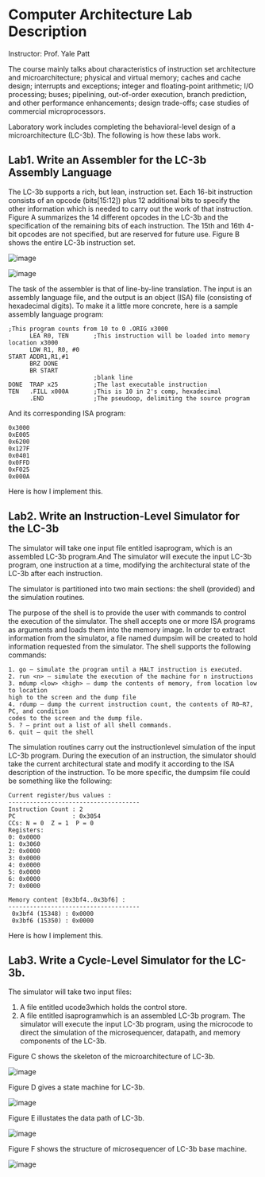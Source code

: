 Computer Architecture Lab Description 
=====================================
Instructor: Prof. Yale Patt

The course mainly talks about characteristics of instruction set architecture and microarchitecture; physical and virtual memory; caches and cache design; interrupts and exceptions; integer and floating-point arithmetic; I/O processing; buses; pipelining, out-of-order execution, branch prediction, and other performance enhancements; design trade-offs; case studies of commercial microprocessors. 

Laboratory work includes completing the behavioral-level design of a microarchitecture (LC-3b). The following is how these labs work.

Lab1. Write an Assembler for the LC-3b Assembly Language
-------------------------------------------------------
The LC-3b supports a rich, but lean, instruction set. Each 16-bit instruction consists of an opcode (bits[15:12]) plus 12 additional bits to specify the other information which is needed to carry out the work of that instruction. Figure A summarizes the 14 different opcodes in the LC-3b and the specification of the remaining bits of each instruction. The 15th and 16th 4-bit opcodes are not specified, but are reserved for future use. Figure B shows the entire LC-3b instruction set.

![image](https://github.com/sparkfiresprairie/comparch/blob/master/16_lc3b_opcodes.png)

![image](https://github.com/sparkfiresprairie/comparch/blob/master/entire_lc3b_ia.png)

The task of the assembler is that of line-by-line translation. The input is an assembly language file, and the output is an object (ISA) file (consisting of hexadecimal digits). To make it a little more concrete, here is a sample assembly language program:

    ;This program counts from 10 to 0 .ORIG x3000
          LEA R0, TEN       ;This instruction will be loaded into memory location x3000
          LDW R1, R0, #0
    START ADDR1,R1,#­1
          BRZ DONE 
          BR START
                            ;blank line
    DONE  TRAP x25          ;The last executable instruction
    TEN   .FILL x000A       ;This is 10 in 2's comp, hexadecimal
          .END              ;The pseudo­op, delimiting the source program

And its corresponding ISA program:

    0x3000
    0xE005
    0x6200
    0x127F 
    0x0401 
    0x0FFD 
    0xF025 
    0x000A

Here is how I implement this.

Lab2. Write an Instruction-Level Simulator for the LC-3b
--------------------------------------------------------
The simulator will take one input file entitled isaprogram, which is an assembled LC-3b program.And The simulator will execute the input LC-3b program, one instruction at a time, modifying the architectural state of the LC-3b after each instruction.

The simulator is partitioned into two main sections: the shell (provided) and the simulation routines.

The purpose of the shell is to provide the user with commands to control the execution of the simulator. The shell accepts one or more ISA programs as arguments and loads them into the memory image. In order to extract information from the simulator, a file named dumpsim will be created to hold information requested from the simulator. The shell supports the following commands:
    
    1. go – simulate the program until a HALT instruction is executed.
    2. run <n> – simulate the execution of the machine for n instructions
    3. mdump <low> <high> – dump the contents of memory, from location low to location
    high to the screen and the dump file
    4. rdump – dump the current instruction count, the contents of R0–R7, PC, and condition
    codes to the screen and the dump file.
    5. ? – print out a list of all shell commands.
    6. quit – quit the shell

The simulation routines carry out the instruction­level simulation of the input LC-3b program. During the execution of an instruction, the simulator should take the current architectural state and modify it according to the ISA description of the instruction. To be more specific, the dumpsim file could be something like the following:

    Current register/bus values :
    -------------------------------------
    Instruction Count : 2
    PC                : 0x3054
    CCs: N = 0  Z = 1  P = 0
    Registers:
    0: 0x0000
    1: 0x3060
    2: 0x0000
    3: 0x0000
    4: 0x0000
    5: 0x0000
    6: 0x0000
    7: 0x0000
    
    Memory content [0x3bf4..0x3bf6] :
    -------------------------------------
     0x3bf4 (15348) : 0x0000
     0x3bf6 (15350) : 0x0000

Here is how I implement this.

Lab3. Write a Cycle-Level Simulator for the LC-3b.
-------------------------------------------------------
The simulator will take two input files:
  1. A file entitled ucode3which holds the control store.
  2. A file entitled isaprogramwhich is an assembled LC-3b program.
The simulator will execute the input LC-3b program, using the microcode to direct the simulation of the microsequencer, datapath, and memory components of the LC-3b.

Figure C shows the skeleton of the microarchitecture of LC-3b.

![image](https://github.com/sparkfiresprairie/comparch/blob/master/uarch.png)

Figure D gives a state machine for LC-3b.

![image](https://github.com/sparkfiresprairie/comparch/blob/master/state_machine.png)

Figure E illustates the data path of LC-3b.

![image](https://github.com/sparkfiresprairie/comparch/blob/master/data_path.png)

Figure F shows the structure of microsequencer of LC-3b base machine.

![image](https://github.com/sparkfiresprairie/comparch/blob/master/usequencer.png)

